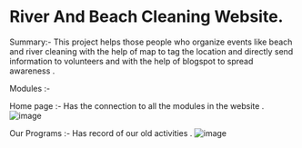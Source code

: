 # River And Beach Cleaning Website.
 
Summary:-  This project helps those people who organize events  like beach and river cleaning with the help of map to tag the location and directly send information to volunteers and with the help of blogspot to spread awareness .

Modules :-

Home page :- Has the connection to all the modules in the website .
![image](https://user-images.githubusercontent.com/66934832/137278750-f4f15b88-18bb-4fd8-b7f2-27bdcb606781.png)

Our Programs :- 
Has record of our old activities .
![image](https://user-images.githubusercontent.com/66934832/137278956-32904f33-58e7-48e4-8239-ec5c5a53494a.png)

